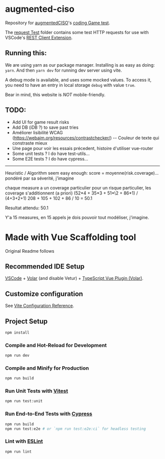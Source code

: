 # augmented-ciso

Repository for [augmentedCISO](https://www.augmentedciso.com/)'s [coding Game test](https://tt.augmentedciso.com/static/readme.html).

The [request Test](./requestTests/) folder contains some test HTTP requests for use with VSCode's [REST Client Extension](https://marketplace.visualstudio.com/items?itemName=humao.rest-client).

## Running this:
We are using yarn as our package manager.
Installing is as easy as doing: `yarn`.
And then `yarn dev` for running dev server using vite.

A debug mode is available, and uses some mocked values. To access it, you need to have an entry in local storage `debug` with value `true`.

Bear in mind, this website is _NOT_ mobile-friendly.

## TODO:
- Add UI for game result risks
- Add DB (iDB ?) to save past tries
- Améliorer lisibilité WCAG (https://webaim.org/resources/contrastchecker/) -- Couleur de texte qui constraste mieux
- Une page pour voir les essais précedent, histoire d'utiliser vue-router
- Some unit tests ? I do have test-utils...
- Some E2E tests ? I do have cypress...

---
Heuristic / Algorithm seem easy enough:
score = moyenne(risk.coverage)... pondéré par sa séverité, j'imagine

chaque measure a un coverage particulier pour un risque particulier, les coverage s'additionnent (a priori)
(52\*4 + 35\*3 + 51*\2 + 86\*1) / (4+3+2+1)
208 + 105 + 102 + 86 / 10 = 50.1

Resultat attendu: 50.1

Y'a 15 measures, en 15 appels je dois pouvoir tout modéliser, j'imagine.

# Made with Vue Scaffolding tool
Original Readme follows
## Recommended IDE Setup

[VSCode](https://code.visualstudio.com/) + [Volar](https://marketplace.visualstudio.com/items?itemName=Vue.volar) (and disable Vetur) + [TypeScript Vue Plugin (Volar)](https://marketplace.visualstudio.com/items?itemName=Vue.vscode-typescript-vue-plugin).

## Customize configuration

See [Vite Configuration Reference](https://vitejs.dev/config/).

## Project Setup

```sh
npm install
```

### Compile and Hot-Reload for Development

```sh
npm run dev
```

### Compile and Minify for Production

```sh
npm run build
```

### Run Unit Tests with [Vitest](https://vitest.dev/)

```sh
npm run test:unit
```

### Run End-to-End Tests with [Cypress](https://www.cypress.io/)

```sh
npm run build
npm run test:e2e # or `npm run test:e2e:ci` for headless testing
```

### Lint with [ESLint](https://eslint.org/)

```sh
npm run lint
```
